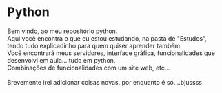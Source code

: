 # Python
Bem vindo, ao meu repositório python. </br>
Aqui você encontra o que eu estou estudando, na pasta de "Estudos", tendo tudo explicadinho para quem quiser aprender também. </br>
Você encontrará meus servidores, interface gráfica, funcionalidades que desenvolvi em aula... tudo em python. </br>
Combinações de funcionalidades com um site web, etc... </br>
</br>
Brevemente irei adicionar coisas novas, por enquanto é só....bjussss
